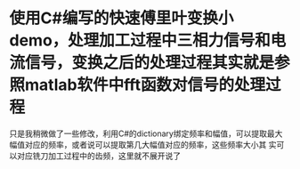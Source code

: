 # 使用C#编写的快速傅里叶变换小demo，处理加工过程中三相力信号和电流信号，变换之后的处理过程其实就是参照matlab软件中fft函数对信号的处理过程
只是我稍微做了一些修改，利用C#的dictionary绑定频率和幅值，可以提取最大幅值对应的频率，或者说可以提取第几大幅值对应的频率，这些频率大小其
实可以对应铣刀加工过程中的齿频，这里就不展开说了
